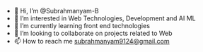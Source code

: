- 👋 Hi, I’m @Subrahmanyam-B
- 👀 I’m interested in Web Technologies, Development and AI ML
- 🌱 I’m currently learning front end technologies
- 💞️ I’m looking to collaborate on projects related to Web
- 📫 How to reach me subrahmanyam9124@gmail.com

<!---
Subrahmanyam-B/Subrahmanyam-B is a ✨ special ✨ repository because its `README.md` (this file) appears on your GitHub profile.
You can click the Preview link to take a look at your changes.
--->
